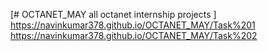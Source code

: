 [# OCTANET_MAY
all octanet internship projects
]
 https://navinkumar378.github.io/OCTANET_MAY/Task%201
 https://navinkumar378.github.io/OCTANET_MAY/Task%202
